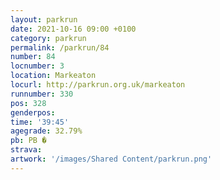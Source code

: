 ```yaml
---
layout: parkrun
date: 2021-10-16 09:00 +0100
category: parkrun
permalink: /parkrun/84
number: 84
locnumber: 3
location: Markeaton
locurl: http://parkrun.org.uk/markeaton
runnumber: 330
pos: 328
genderpos: 
time: '39:45'
agegrade: 32.79%
pb: PB �
strava: 
artwork: '/images/Shared Content/parkrun.png'
---
```

